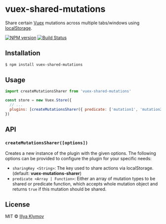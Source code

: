 # vuex-shared-mutations

Share certain [Vuex](http://vuex.vuejs.org/) mutations across multiple tabs/windows using [localStorage](https://developer.mozilla.org/nl/docs/Web/API/Window/localStorage).

[![NPM version](https://img.shields.io/npm/v/vuex-shared-mutations.svg?style=flat-square)](https://www.npmjs.com/package/vuex-shared-mutations)
[![Build Status](https://img.shields.io/travis/xanf/vuex-shared-mutations.svg?style=flat-square)](https://travis-ci.org/xanf/vuex-shared-mutations)

## Installation

```bash
$ npm install vuex-shared-mutations
```

## Usage

```js
import createMutationsSharer from 'vuex-shared-mutations'

const store = new Vuex.Store({
  // ...
  plugins: [createMutationsSharer({ predicate: ['mutation1', 'mutation2'] })]
})
```

## API

### `createMutationsSharer([options])`

Creates a new instance of the plugin with the given options. The following options
can be provided to configure the plugin for your specific needs:

- `sharingKey <String>`: The key used to share actions via localStorage. (default: __vuex-mutations-sharer__)
- `predicate <Array | Function>`: Either an array of mutation types to be shared or predicate function, which accepts whole mutation object and returns `true` if this mutation should be shared.

## License

MIT © [Illya Klymov](https://github.com/xanf)
